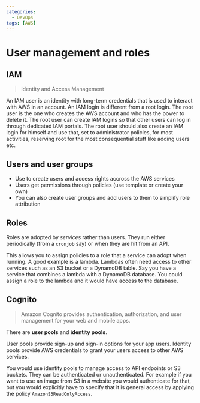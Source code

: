 ```yaml
---
categories:
  - DevOps
tags: [AWS]
---
```


# User management and roles

## IAM

> Identity and Access Management

An IAM user is an identity with long-term credentials that is used to interact
with AWS in an account. An IAM login is different from a root login. The root
user is the one who creates the AWS account and who has the power to delete it.
The root user can create IAM logins so that other users can log in through
dedicated IAM portals. The root user should also create an IAM login for himself
and use that, set to administrator policies, for most activities, reserving root
for the most consequential stuff like adding users etc.

## Users and user groups

- Use to create users and access rights accross the AWS services
- Users get permissions through policies (use template or create your own)
- You can also create user groups and add users to them to simplify role
  attribution

## Roles

Roles are adopted by _services_ rather than users. They run either periodically
(from a `cronjob` say) or when they are hit from an API.

This allows you to assign policies to a role that a service can adopt when
running. A good example is a lambda. Lambdas often need access to other services
such as an S3 bucket or a DynamoDB table. Say you have a service that combines a
lambda with a DynamoDB database. You could assign a role to the lambda and it
would have access to the database.

## Cognito

> Amazon Cognito provides authentication, authorization, and user management for
> your web and mobile apps.

There are **user pools** and **identity pools**.

User pools provide sign-up and sign-in options for your app users. Identity
pools provide AWS credentials to grant your users access to other AWS services.

You would use identity pools to manage access to API endpoints or S3 buckets.
They can be authenticated or unauthenticated. For example if you want to use an
image from S3 in a website you would authenticate for that, but you would
explicitly have to specify that it is general access by applying the policy
`AmazonS3ReadOnlyAccess`.
